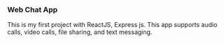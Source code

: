 ### Web Chat App
This is my first project with ReactJS, Express js. This app supports audio calls, video calls, file sharing, and text messaging. 
